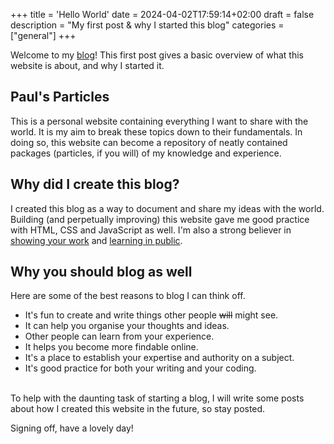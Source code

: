 +++
title = 'Hello World'
date = 2024-04-02T17:59:14+02:00
draft = false
description = "My first post & why I started this blog"
categories = ["general"]
+++

Welcome to my [blog](https://paulstapel.github.io)! This first post gives a basic overview of what this website is about, and why I started it. 

## Paul's Particles
This is a personal website containing everything I want to share with the world. It is my aim to break these topics down to their fundamentals. In doing so, this website can become a repository of neatly contained packages (particles, if you will) of my knowledge and experience. 

## Why did I create this blog? 
I created this blog as a way to document and share my ideas with the world. Building (and perpetually improving) this website gave me good practice with HTML, CSS and JavaScript as well. I'm also a strong believer in [showing your work](https://austinkleon.com/show-your-work/) and [learning in public](https://www.swyx.io/learn-in-public).

## Why you should blog as well
Here are some of the best reasons to blog I can think off.  
* It's fun to create and write things other people ~~will~~ might see. 
* It can help you organise your thoughts and ideas.
* Other people can learn from your experience.
* It helps you become more findable online. 
* It's a place to establish your expertise and authority on a subject. 
* It's good practice for both your writing and your coding. 

\
To help with the daunting task of starting a blog, I will write some posts about how I created this website in the future, so stay posted. 

Signing off, have a lovely day!
